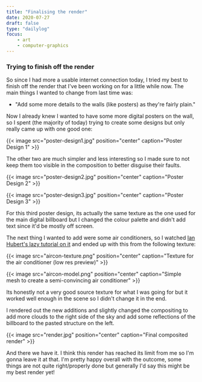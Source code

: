 ```yaml
---
title: "Finalising the render"
date: 2020-07-27
draft: false
type: "dailylog"
focus:
    - art
    - computer-graphics
---
```


### Trying to finish off the render

So since I had more a usable internet connection today, I tried my best to finish off the render that I've been working on for a little while now. The main things I wanted to change from last time was: 

 - "Add some more details to the walls (like posters) as they're fairly plain."

Now I already knew I wanted to have some more digital posters on the wall, so I spent (the majority of today) trying to create some designs but only really came up with one good one:

{{< image src="poster-design1.jpg" position="center" caption="Poster Design 1" >}}

The other two are much simpler and less interesting so I made sure to not keep them too visible in the composition to better disguise their faults.

{{< image src="poster-design2.jpg" position="center" caption="Poster Design 2" >}}

{{< image src="poster-design3.jpg" position="center" caption="Poster Design 3" >}}

For this third poster design, its actually the same texture as the one used for the main digital billboard but I changed the colour palette and didn't add text since it'd be mostly off screen.

The next thing I wanted to add were some air conditioners, so I watched [Ian Hubert's lazy tutorial on it](https://youtu.be/Plw03MczF5s) and ended up with this from the following texture:

{{< image src="aircon-texture.png" position="center" caption="Texture for the air conditioner (low res preview)" >}}

{{< image src="aircon-model.png" position="center" caption="Simple mesh to create a semi-convincing air conditioner" >}}

Its honestly not a very good source texture for what I was going for but it worked well enough in the scene so I didn't change it in the end.

I rendered out the new additions and slightly changed the compositing to add more clouds to the right side of the sky and add some reflections of the billboard to the pasted structure on the left.

{{< image src="render.jpg" position="center" caption="Final composited render" >}}

And there we have it. I think this render has reached its limit from me so I'm gonna leave it at that. I'm pretty happy overall with the outcome, some things are not quite right/properly done but generally I'd say this might be my best render yet! 